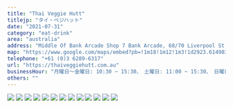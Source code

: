 ```yaml
---
title: "Thai Veggie Hutt"
titlejp: "タイ・ベジハット"
date: "2021-07-31"
category: "eat-drink"
area: "australia"
address: "Middle Of Bank Arcade Shop 7 Bank Arcade, 68/70 Liverpool St, Hobart TAS 7000"
map: "https://www.google.com/maps/embed?pb=!1m18!1m12!1m3!1d2923.614903662075!2d147.3253917753172!3d-42.88097167114921!2m3!1f0!2f0!3f0!3m2!1i1024!2i768!4f13.1!3m3!1m2!1s0xaa6e7584b249864f%3A0xead14eb12d0d808c!2sThai%20Veggie%20Hutt!5e0!3m2!1sja!2sjp!4v1686146556001!5m2!1sja!2sjp"
telephone: "+61 (0)3 6289-6317"
url: "https://thaiveggiehutt.com.au"
businessHour: "月曜日〜金曜日: 10:30 ~ 15:30、　土曜日: 11:00 ~ 15:30、　日曜日: 定休日"
others: ""
---
```


![](../images/posts/9/1.webp)
![](../images/posts/9/2.webp)
![](../images/posts/9/3.webp)
![](../images/posts/9/4.webp)
![](../images/posts/9/5.webp)
![](../images/posts/9/6.webp)
![](../images/posts/9/7.webp)
![](../images/posts/9/8.webp)
![](../images/posts/9/9.webp)
![](../images/posts/9/10.webp)
![](../images/posts/9/11.webp)
![](../images/posts/9/12.webp)
![](../images/posts/9/13.webp)
